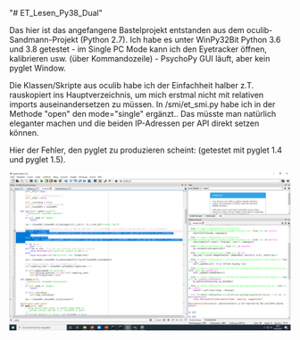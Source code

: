 "# ET_Lesen_Py38_Dual" 

Das hier ist das angefangene Bastelprojekt entstanden aus dem oculib-Sandmann-Projekt (Python 2.7).
Ich habe es unter WinPy32Bit Python 3.6 und 3.8 getestet - im Single PC Mode kann ich den Eyetracker öffnen, kalibrieren usw. (über Kommandozeile) - PsychoPy GUI läuft, aber kein pyglet Window.

Die Klassen/Skripte aus oculib habe ich der Einfachheit halber z.T. rauskopiert ins Hauptverzeichnis, um mich erstmal nicht mit relativen imports auseinandersetzen zu müssen. In /smi/et_smi.py habe ich in der Methode "open" den mode="single" ergänzt.. Das müsste man natürlich eleganter machen und die beiden IP-Adressen per API direkt setzen können.

Hier der Fehler, den pyglet zu produzieren scheint: (getestet mit pyglet 1.4 und pyglet 1.5).

![OpenGl/pyglet Error](opengl_error.png)
